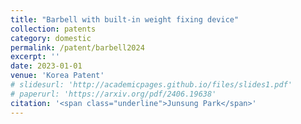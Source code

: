 ```yaml
---
title: "Barbell with built-in weight fixing device"
collection: patents
category: domestic
permalink: /patent/barbell2024
excerpt: ''
date: 2023-01-01
venue: 'Korea Patent'
# slidesurl: 'http://academicpages.github.io/files/slides1.pdf'
# paperurl: 'https://arxiv.org/pdf/2406.19638'
citation: '<span class="underline">Junsung Park</span>'
---
```


<!-- The contents above will be part of a list of publications, if the user clicks the link for the publication than the contents of section will be rendered as a full page, allowing you to provide more information about the paper for the reader. When publications are displayed as a single page, the contents of the above "citation" field will automatically be included below this section in a smaller font. -->